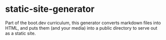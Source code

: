 # static-site-generator
Part of the boot.dev curriculum, this generator converts markdown files into HTML, and puts them (and your media) into a public directory to serve out as a static site.
